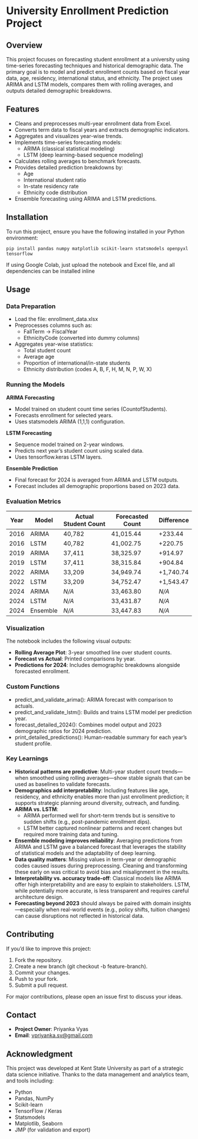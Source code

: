 # University Enrollment Prediction Project

## Overview
This project focuses on forecasting student enrollment at a university using time-series forecasting techniques and historical demographic data. The primary goal is to model and predict enrollment counts based on fiscal year data, age, residency, international status, and ethnicity. The project uses ARIMA and LSTM models, compares them with rolling averages, and outputs detailed demographic breakdowns.

## Features
- Cleans and preprocesses multi-year enrollment data from Excel.
- Converts term data to fiscal years and extracts demographic indicators.
- Aggregates and visualizes year-wise trends.
- Implements time-series forecasting models:
  - ARIMA (classical statistical modeling)
  - LSTM (deep learning-based sequence modeling)
- Calculates rolling averages to benchmark forecasts.
- Provides detailed prediction breakdowns by:
  - Age
  - International student ratio
  - In-state residency rate
  - Ethnicity code distribution
- Ensemble forecasting using ARIMA and LSTM predictions.

## Installation
To run this project, ensure you have the following installed in your Python environment:
```
pip install pandas numpy matplotlib scikit-learn statsmodels openpyxl tensorflow
```
If using Google Colab, just upload the notebook and Excel file, and all dependencies can be installed inline

## Usage
### Data Preparation
- Load the file: enrollment_data.xlsx
- Preprocesses columns such as:
  - FallTerm → FiscalYear
  - EthnicityCode (converted into dummy columns)
- Aggregates year-wise statistics:
  - Total student count
  - Average age
  - Proportion of international/in-state students
  - Ethnicity distribution (codes A, B, F, H, M, N, P, W, X)

### Running the Models
**ARIMA Forecasting**
- Model trained on student count time series (CountofStudents).
- Forecasts enrollment for selected years.
- Uses statsmodels ARIMA (1,1,1) configuration.

**LSTM Forecasting**
- Sequence model trained on 2-year windows.
- Predicts next year’s student count using scaled data.
- Uses tensorflow.keras LSTM layers.

**Ensemble Prediction**
- Final forecast for 2024 is averaged from ARIMA and LSTM outputs.
- Forecast includes all demographic proportions based on 2023 data.

### Evaluation Metrics

| Year | Model | Actual Student Count | Forecasted Count | Difference |
|------|--------|-----------------------|------------------|------------|
| 2016 | ARIMA  | 40,782                | 41,015.44        | +233.44    |
| 2016 | LSTM   | 40,782                | 41,002.75        | +220.75    |
| 2019 | ARIMA  | 37,411                | 38,325.97        | +914.97    |
| 2019 | LSTM   | 37,411                | 38,315.84        | +904.84    |
| 2022 | ARIMA  | 33,209                | 34,949.74        | +1,740.74  |
| 2022 | LSTM   | 33,209                | 34,752.47        | +1,543.47  |
| 2024 | ARIMA  | _N/A_                 | 33,463.80        | _N/A_      |
| 2024 | LSTM   | _N/A_                 | 33,431.87        | _N/A_      |
| 2024 | Ensemble | _N/A_               | 33,447.83        | _N/A_      |

### Visualization
The notebook includes the following visual outputs:
- **Rolling Average Plot**: 3-year smoothed line over student counts.
- **Forecast vs Actual**: Printed comparisons by year.
- **Predictions for 2024**: Includes demographic breakdowns alongside forecasted enrollment.
  
### Custom Functions
- predict_and_validate_arima(): ARIMA forecast with comparison to actuals.
- predict_and_validate_lstm(): Builds and trains LSTM model per prediction year.
- forecast_detailed_2024(): Combines model output and 2023 demographic ratios for 2024 prediction.
- print_detailed_predictions(): Human-readable summary for each year’s student profile.

### Key Learnings
- **Historical patterns are predictive**: Multi-year student count trends—when smoothed using rolling averages—show stable signals that can be used as baselines to validate forecasts.
- **Demographics add interpretability**: Including features like age, residency, and ethnicity enables more than just enrollment prediction; it supports strategic planning around diversity, outreach, and funding.
- **ARIMA vs. LSTM**:
  - ARIMA performed well for short-term trends but is sensitive to sudden shifts (e.g., post-pandemic enrollment dips).
  - LSTM better captured nonlinear patterns and recent changes but required more training data and tuning.
- **Ensemble modeling improves reliability**: Averaging predictions from ARIMA and LSTM gave a balanced forecast that leverages the stability of statistical models and the adaptability of deep learning.
- **Data quality matters**: Missing values in term-year or demographic codes caused issues during preprocessing. Cleaning and transforming these early on was critical to avoid bias and misalignment in the results.
- **Interpretability vs. accuracy trade-off**: Classical models like ARIMA offer high interpretability and are easy to explain to stakeholders. LSTM, while potentially more accurate, is less transparent and requires careful architecture design.
- **Forecasting beyond 2023** should always be paired with domain insights—especially when real-world events (e.g., policy shifts, tuition changes) can cause disruptions not reflected in historical data.

## Contributing
If you’d like to improve this project:
1. Fork the repository.
2. Create a new branch (git checkout -b feature-branch).
3. Commit your changes.
4. Push to your fork.
5. Submit a pull request.

For major contributions, please open an issue first to discuss your ideas.

## Contact
- **Project Owner**: Priyanka Vyas
- **Email**: vpriyanka.sv@gmail.com

## Acknowledgment
This project was developed at Kent State University as part of a strategic data science initiative. Thanks to the data management and analytics team, and tools including:
- Python
- Pandas, NumPy
- Scikit-learn
- TensorFlow / Keras
- Statsmodels
- Matplotlib, Seaborn
- JMP (for validation and export)
